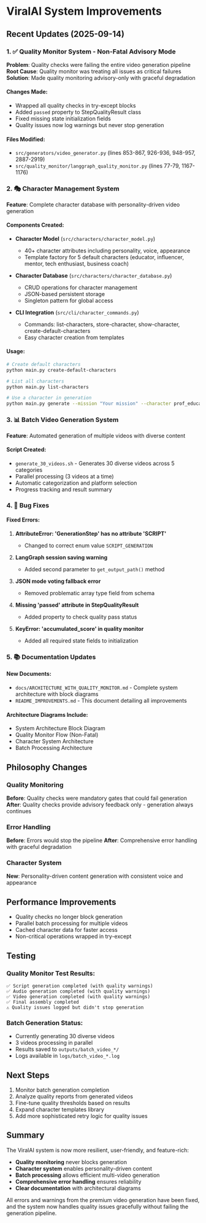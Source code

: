 # ViralAI System Improvements

## Recent Updates (2025-09-14)

### 1. ✅ Quality Monitor System - Non-Fatal Advisory Mode
**Problem**: Quality checks were failing the entire video generation pipeline
**Root Cause**: Quality monitor was treating all issues as critical failures
**Solution**: Made quality monitoring advisory-only with graceful degradation

#### Changes Made:
- Wrapped all quality checks in try-except blocks
- Added `passed` property to StepQualityResult class
- Fixed missing state initialization fields
- Quality issues now log warnings but never stop generation

#### Files Modified:
- `src/generators/video_generator.py` (lines 853-867, 926-936, 948-957, 2887-2919)
- `src/quality_monitor/langgraph_quality_monitor.py` (lines 77-79, 1167-1176)

### 2. 🎭 Character Management System
**Feature**: Complete character database with personality-driven video generation

#### Components Created:
- **Character Model** (`src/characters/character_model.py`)
  - 40+ character attributes including personality, voice, appearance
  - Template factory for 5 default characters (educator, influencer, mentor, tech enthusiast, business coach)
  
- **Character Database** (`src/characters/character_database.py`)
  - CRUD operations for character management
  - JSON-based persistent storage
  - Singleton pattern for global access

- **CLI Integration** (`src/cli/character_commands.py`)
  - Commands: list-characters, store-character, show-character, create-default-characters
  - Easy character creation from templates

#### Usage:
```bash
# Create default characters
python main.py create-default-characters

# List all characters
python main.py list-characters

# Use a character in generation
python main.py generate --mission "Your mission" --character prof_educator
```

### 3. 📊 Batch Video Generation System
**Feature**: Automated generation of multiple videos with diverse content

#### Script Created:
- `generate_30_videos.sh` - Generates 30 diverse videos across 5 categories
- Parallel processing (3 videos at a time)
- Automatic categorization and platform selection
- Progress tracking and result summary

### 4. 🐛 Bug Fixes

#### Fixed Errors:
1. **AttributeError: 'GenerationStep' has no attribute 'SCRIPT'**
   - Changed to correct enum value `SCRIPT_GENERATION`
   
2. **LangGraph session saving warning**
   - Added second parameter to `get_output_path()` method
   
3. **JSON mode voting fallback error**
   - Removed problematic array type field from schema
   
4. **Missing 'passed' attribute in StepQualityResult**
   - Added property to check quality pass status
   
5. **KeyError: 'accumulated_score' in quality monitor**
   - Added all required state fields to initialization

### 5. 📚 Documentation Updates

#### New Documents:
- `docs/ARCHITECTURE_WITH_QUALITY_MONITOR.md` - Complete system architecture with block diagrams
- `README_IMPROVEMENTS.md` - This document detailing all improvements

#### Architecture Diagrams Include:
- System Architecture Block Diagram
- Quality Monitor Flow (Non-Fatal)
- Character System Architecture
- Batch Processing Architecture

## Philosophy Changes

### Quality Monitoring
**Before**: Quality checks were mandatory gates that could fail generation
**After**: Quality checks provide advisory feedback only - generation always continues

### Error Handling
**Before**: Errors would stop the pipeline
**After**: Comprehensive error handling with graceful degradation

### Character System
**New**: Personality-driven content generation with consistent voice and appearance

## Performance Improvements

- Quality checks no longer block generation
- Parallel batch processing for multiple videos
- Cached character data for faster access
- Non-critical operations wrapped in try-except

## Testing

### Quality Monitor Test Results:
```
✅ Script generation completed (with quality warnings)
✅ Audio generation completed (with quality warnings)  
✅ Video generation completed (with quality warnings)
✅ Final assembly completed
⚠️ Quality issues logged but didn't stop generation
```

### Batch Generation Status:
- Currently generating 30 diverse videos
- 3 videos processing in parallel
- Results saved to `outputs/batch_video_*/`
- Logs available in `logs/batch_video_*.log`

## Next Steps

1. Monitor batch generation completion
2. Analyze quality reports from generated videos
3. Fine-tune quality thresholds based on results
4. Expand character templates library
5. Add more sophisticated retry logic for quality issues

## Summary

The ViralAI system is now more resilient, user-friendly, and feature-rich:
- **Quality monitoring** never blocks generation
- **Character system** enables personality-driven content
- **Batch processing** allows efficient multi-video generation
- **Comprehensive error handling** ensures reliability
- **Clear documentation** with architectural diagrams

All errors and warnings from the premium video generation have been fixed, and the system now handles quality issues gracefully without failing the generation pipeline.